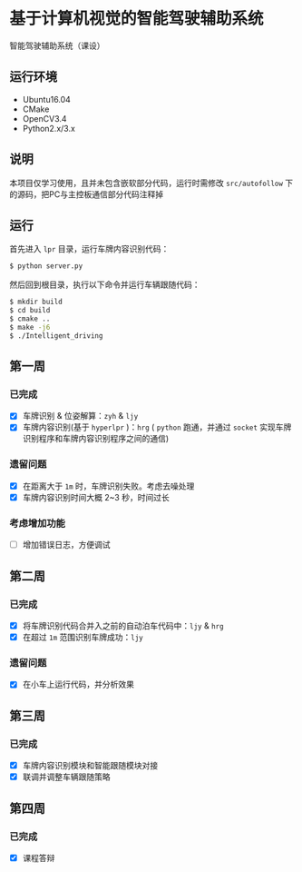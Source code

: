 # 基于计算机视觉的智能驾驶辅助系统
智能驾驶辅助系统（课设）

## 运行环境
- Ubuntu16.04  
- CMake  
- OpenCV3.4  
- Python2.x/3.x

## 说明
本项目仅学习使用，且并未包含嵌软部分代码，运行时需修改 `src/autofollow` 下的源码，把PC与主控板通信部分代码注释掉

## 运行

首先进入 `lpr` 目录，运行车牌内容识别代码：
```bash
$ python server.py
```

然后回到根目录，执行以下命令并运行车辆跟随代码：
```bash
$ mkdir build
$ cd build
$ cmake ..
$ make -j6
$ ./Intelligent_driving
```

## 第一周

### 已完成
- [x] 车牌识别 & 位姿解算：`zyh` & `ljy`
- [x] 车牌内容识别(基于 `hyperlpr` )：`hrg` ( `python` 跑通，并通过 `socket` 实现车牌识别程序和车牌内容识别程序之间的通信)

### 遗留问题
- [x] 在距离大于 `1m` 时，车牌识别失败。考虑去噪处理
- [x] 车牌内容识别时间大概 2~3 秒，时间过长

### 考虑增加功能
- [ ] 增加错误日志，方便调试

## 第二周

### 已完成
- [x] 将车牌识别代码合并入之前的自动泊车代码中：`ljy` & `hrg`
- [x] 在超过 `1m` 范围识别车牌成功：`ljy`

### 遗留问题
- [x] 在小车上运行代码，并分析效果

## 第三周

### 已完成
- [x] 车牌内容识别模块和智能跟随模块对接
- [x] 联调并调整车辆跟随策略

## 第四周

### 已完成
- [x] 课程答辩

